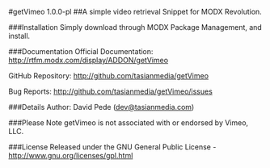 #getVimeo 1.0.0-pl
##A simple video retrieval Snippet for MODX Revolution.

###Installation
Simply download through MODX Package Management, and install.

###Documentation
Official Documentation:
http://rtfm.modx.com/display/ADDON/getVimeo

GitHub Repository:
http://github.com/tasianmedia/getVimeo

Bug Reports:
http://github.com/tasianmedia/getVimeo/issues

###Details
Author: David Pede (dev@tasianmedia.com)

###Please Note
getVimeo is not associated with or endorsed by Vimeo, LLC.

###License
Released under the GNU General Public License - http://www.gnu.org/licenses/gpl.html